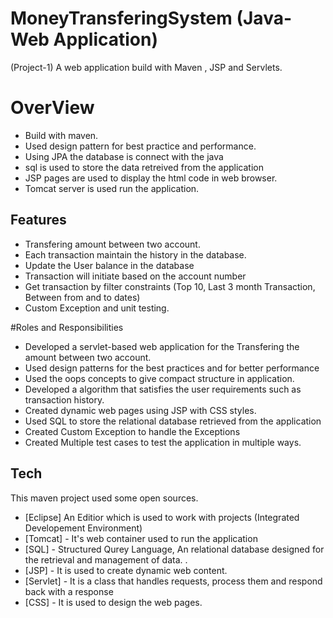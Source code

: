 # MoneyTransferingSystem (Java-Web Application)
(Project-1) A web application build with Maven , JSP and Servlets.

# OverView
- Build with maven.
- Used design pattern for best practice and performance.
- Using JPA the database is connect with the java
- sql is used to store the data retreived from the application
- JSP pages are used to display the html code in web browser. 
- Tomcat server is used run the application.
## Features

- Transfering amount between two account.
- Each transaction maintain the history in the database. 
- Update the User balance in the database
- Transaction will initiate based on the account number 
- Get transaction by filter constraints (Top 10, Last 3 month Transaction, Between from and to dates)
- Custom Exception and unit testing.

#Roles and Responsibilities
- Developed a servlet-based web application for the  Transfering the amount between two account.
- Used design patterns  for the best practices and for better performance 
- Used the oops concepts to give compact structure in application.
- Developed a algorithm that satisfies the user requirements such as transaction history.
- Created dynamic web pages using JSP with CSS styles.
- Used SQL to store the relational database retrieved from the application
- Created Custom Exception to handle the Exceptions 
- Created Multiple test cases to test the application in multiple ways. 




## Tech

This maven project used some open sources.

- [Eclipse] An Editior which is used to work with projects (Integrated Developement Environment)
- [Tomcat] - It's web container used to run the application
- [SQL] - Structured Qurey Language, An relational database designed for the retrieval and management of data. .
- [JSP] - It is used to create dynamic web content.
- [Servlet] - It is a class that handles requests, process them and respond back with a response
- [CSS] - It is used to design the web pages.



  

